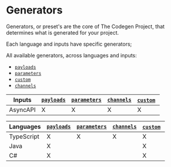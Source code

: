 # Generators
Generators, or preset's are the core of The Codegen Project, that determines what is generated for your project.

Each language and inputs have specific generators;

All available generators, across languages and inputs:
- [`payloads`](./payloads.md)
- [`parameters`](./parameters.md)
- [`custom`](./custom.md)
- [`channels`](./channels.md)

| **Inputs** | [`payloads`](./payloads.md) | [`parameters`](./parameters.md) | [`channels`](./channels.md) | [`custom`](./custom.md) |
|---|---|---|---|---|
| AsyncAPI | X | X | X | X |

| **Languages** | [`payloads`](./payloads.md) | [`parameters`](./parameters.md) | [`channels`](./channels.md) | [`custom`](./custom.md) |
|---|---|---|---|---|
| TypeScript | X | X | X | X |
| Java | X |  |  | X | 
| C# | X |  |  | X | 
